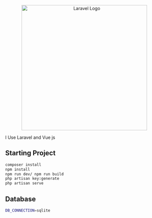 <p align="center"><a href="https://laravel.com" target="_blank"><img src="https://raw.githubusercontent.com/laravel/art/master/logo-lockup/5%20SVG/2%20CMYK/1%20Full%20Color/laravel-logolockup-cmyk-red.svg" width="400" alt="Laravel Logo"></a></p>


<p>I Use Laravel and Vue js</p>

## Starting Project
```bash
composer install
npm install
npm run dev/ npm run build
php artisan key:generate
php artisan serve
```

## Database
```bash
DB_CONNECTION=sqlite
```
